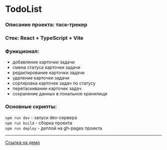 # TodoList

### Описание проекта: таск-трекер
### Стек: React + TypeScript + Vite
### Функционал: 
- добавление карточки задачи
- смена статуса карточки задачи
- редактирование карточки задачи
- удаление карточки задачи
- сортировка карточек задач по статусу
- перетаскивание карточек задач
- сохранение данных в локальное хранилище

### Основные скрипты: 
```npm run dev``` - запуск dev-сервера\
```npm run build``` - сборка проекта\
```npm run deploy``` - деплой на gh-pages проекта

<hr>

[Ссылка на демо](https://mccorn.github.io/todolist/)
